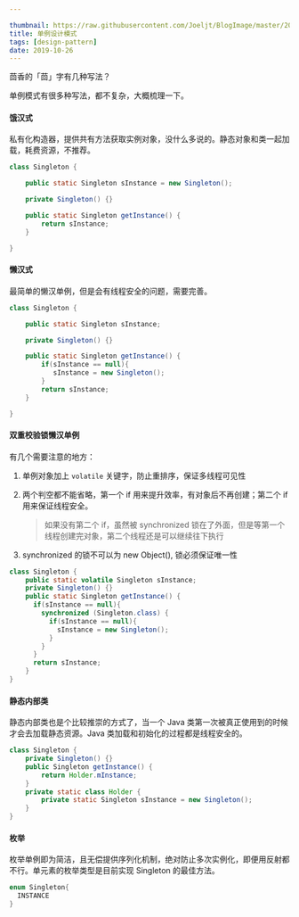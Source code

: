 ```yaml
---

thumbnail: https://raw.githubusercontent.com/Joeljt/BlogImage/master/20190415172255.jpg
title: 单例设计模式
tags: [design-pattern]
date: 2019-10-26
---
```




茴香的「茴」字有几种写法？



<!-- more -->

单例模式有很多种写法，都不复杂，大概梳理一下。

#### 饿汉式

私有化构造器，提供共有方法获取实例对象，没什么多说的。静态对象和类一起加载，耗费资源，不推荐。

```java
class Singleton {

    public static Singleton sInstance = new Singleton();

    private Singleton() {}

    public static Singleton getInstance() {
        return sInstance;
    }

}
```



#### 懒汉式

最简单的懒汉单例，但是会有线程安全的问题，需要完善。

```java
class Singleton {

    public static Singleton sInstance;

    private Singleton() {}

    public static Singleton getInstance() {
      	if(sInstance == null){
           sInstance = new Singleton();
        }
        return sInstance;
    }

}
```



#### 双重校验锁懒汉单例

有几个需要注意的地方：

1. 单例对象加上 `volatile` 关键字，防止重排序，保证多线程可见性

2. 两个判空都不能省略，第一个 if 用来提升效率，有对象后不再创建；第二个 if 用来保证线程安全。

   > 如果没有第二个 if，虽然被 synchronized 锁在了外面，但是等第一个线程创建完对象，第二个线程还是可以继续往下执行
   
3. synchronized 的锁不可以为 new Object(), 锁必须保证唯一性

```java
class Singleton {
    public static volatile Singleton sInstance;
    private Singleton() {}
    public static Singleton getInstance() {
      if(sInstance == null){
        synchronized (Singleton.class) {
          if(sInstance == null){
            sInstance = new Singleton();
          }
        }
      }
      return sInstance;
    }
}
```



#### 静态内部类

静态内部类也是个比较推崇的方式了，当一个 Java 类第一次被真正使用到的时候才会去加载静态资源。Java 类加载和初始化的过程都是线程安全的。

```java
class Singleton {
    private Singleton() {}
    public Singleton getInstance() {
        return Holder.mInstance;
    }
    private static class Holder {
        private static Singleton sInstance = new Singleton();
    }
}
```



#### 枚举

枚举单例即为简洁，且无偿提供序列化机制，绝对防止多次实例化，即便用反射都不行。单元素的枚举类型是目前实现 Singleton 的最佳方法。

```java
enum Singleton{
  INSTANCE
}
```

